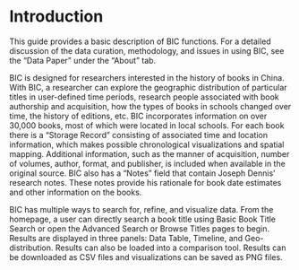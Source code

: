 # Introduction

This guide provides a basic description of BIC functions. For a detailed discussion of the data curation, methodology, and issues in using BIC, see the “Data Paper” under the “About” tab.

BIC is designed for researchers interested in the history of books in China. With BIC, a researcher can explore the geographic distribution of particular titles in user-defined time periods, research people associated with book authorship and acquisition, how the types of books in schools changed over time, the history of editions, etc. BIC incorporates information on over 30,000 books, most of which were located in local schools. For each book there is a “Storage Record” consisting of associated time and location information, which makes possible chronological visualizations and spatial mapping. Additional information, such as the manner of acquisition, number of volumes, author, format, and publisher, is included when available in the original source. BIC also has a “Notes” field that contain Joseph Dennis’ research notes. These notes provide his rationale for book date estimates and other information on the books.

BIC has multiple ways to search for, refine, and visualize data. From the homepage, a user can directly search a book title using Basic Book Title Search or open the Advanced Search or Browse Titles pages to begin. Results are displayed in three panels: Data Table, Timeline, and Geo-distribution. Results can also be loaded into a comparison tool. Results can be downloaded as CSV files and visualizations can be saved as PNG files.